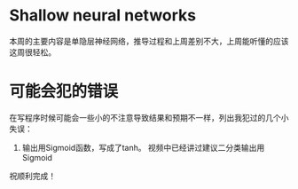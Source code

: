# Shallow neural networks
本周的主要内容是单隐层神经网络，推导过程和上周差别不大，上周能听懂的应该这周很轻松。

# 可能会犯的错误
在写程序时候可能会一些小的不注意导致结果和预期不一样，列出我犯过的几个小失误：
1. 输出用Sigmoid函数，写成了tanh。 视频中已经讲过建议二分类输出用Sigmoid

祝顺利完成！
